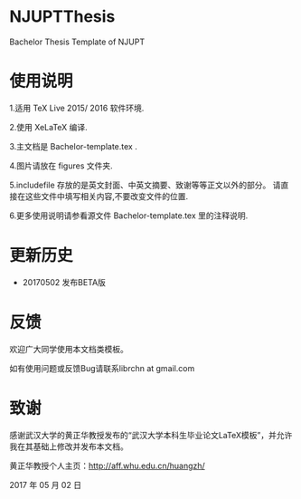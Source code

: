 # NJUPTThesis
Bachelor Thesis Template of NJUPT

# 使用说明
1.适用 TeX Live 2015/ 2016 软件环境. 

2.使用 XeLaTeX 编译.

3.主文档是 Bachelor-template.tex .

4.图片请放在 figures 文件夹.

5.includefile 存放的是英文封面、中英文摘要、致谢等等正文以外的部分。
  请直接在这些文件中填写相关内容,不要改变文件的位置.

6.更多使用说明请参看源文件 Bachelor-template.tex 里的注释说明.

# 更新历史

- 20170502 发布BETA版

# 反馈
欢迎广大同学使用本文档类模板。

如有使用问题或反馈Bug请联系librchn at gmail.com

# 致谢
感谢武汉大学的黄正华教授发布的“武汉大学本科生毕业论文LaTeX模板”，并允许我在其基础上修改并发布本文档。

黄正华教授个人主页：http://aff.whu.edu.cn/huangzh/

2017 年 05 月 02 日
